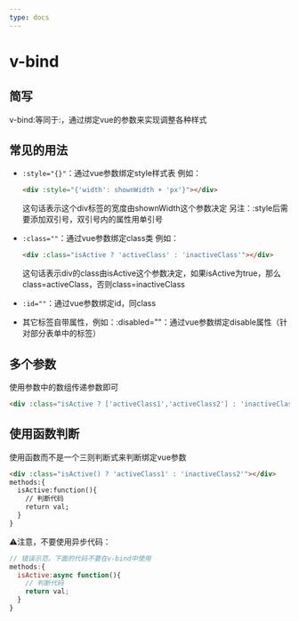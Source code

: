 ```yaml
---
type: docs
---
```


# v-bind

## 简写

v-bind:等同于:，通过绑定vue的参数来实现调整各种样式

## 常见的用法

- `:style="{}"`：通过vue参数绑定style样式表
   例如：

  ```html
  <div :style="{'width': shownWidth + 'px'}"></div>
  ```

  这句话表示这个div标签的宽度由shownWidth这个参数决定
   另注：:style​​后需要添加双引号，双引号内的属性用单引号

- `:class=""`：通过vue参数绑定class类
   例如：

  ```html
  <div :class="isActive ? 'activeClass' : 'inactiveClass'"></div>
  ```

  这句话表示div的class由isActive这个参数决定，如果isActive为true，那么class=activeClass，否则class=inactiveClass

- `:id=""`：通过vue参数绑定id，同class

- 其它标签自带属性，例如：:disabled=""：通过vue参数绑定disable属性（针对部分表单中的标签）

## 多个参数

使用参数中的数组传递参数即可

```html
<div :class="isActive ? ['activeClass1','activeClass2'] : 'inactiveClass2'"></div>
```

## 使用函数判断

使用函数而不是一个三则判断式来判断绑定vue参数

```html
<div :class="isActive() ? 'activeClass1' : 'inactiveClass2'"></div>
methods:{
  isActive:function(){
    // 判断代码
    return val;
  }
}
```

⚠️注意，不要使用异步代码：

```js
// 错误示范，下面的代码不要在v-bind中使用
methods:{
  isActive:async function(){
    // 判断代码
    return val;
  }
}
```